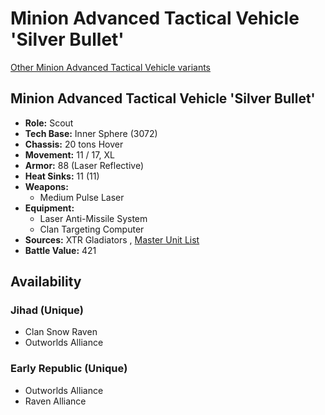 # Minion Advanced Tactical Vehicle 'Silver Bullet' 

[Other Minion Advanced Tactical Vehicle variants](../minion_advanced_tactical_vehicle.md) 

## Minion Advanced Tactical Vehicle 'Silver Bullet' 

- **Role:** Scout 
- **Tech Base:** Inner Sphere (3072) 
- **Chassis:** 20 tons Hover 
- **Movement:** 11 / 17, XL 
- **Armor:** 88 (Laser Reflective) 
- **Heat Sinks:** 11 (11) 
- **Weapons:** 
  - Medium Pulse Laser 
- **Equipment:** 
  - Laser Anti-Missile System 
  - Clan Targeting Computer 
- **Sources:** XTR Gladiators , [Master Unit List](http://masterunitlist.info/Unit/Details/2185) 
- **Battle Value:** 421 

## Availability 

### Jihad (Unique) 

- Clan Snow Raven 
- Outworlds Alliance 

### Early Republic (Unique) 

- Outworlds Alliance 
- Raven Alliance 

